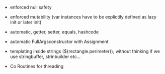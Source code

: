 - enforced null safety
- enforced mutability (var instances have to be explictily defined as lazy init or later init)

- automatic, getter, setter, equals, hashcode
- automatic FullArgsconstructor with Assignment

- templating inside strings (${rectangle.perimeter}), without thinking if we use stringbuffer, strinbuilder etc...

- Co Routines for threading